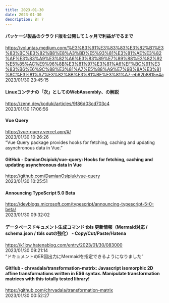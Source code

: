 ```yaml
---
title: 2023-01-30
date: 2023-01-30
description: B! 7
---
```


#### パッケージ製品のクラウド版を公開して１ヶ月で利益がでるまで
https://voluntas.medium.com/%E3%83%91%E3%83%83%E3%82%B1%E3%83%BC%E3%82%B8%E8%A3%BD%E5%93%81%E3%81%AE%E3%82%AF%E3%83%A9%E3%82%A6%E3%83%89%E7%89%88%E3%82%92%E5%85%AC%E9%96%8B%E3%81%97%E3%81%A6%EF%BC%91%E3%83%B6%E6%9C%88%E3%81%A7%E5%88%A9%E7%9B%8A%E3%81%8C%E3%81%A7%E3%82%8B%E3%81%BE%E3%81%A7-eb62b8815e4a<br>
2023/01/30 23:45:15<br>


#### Linuxコンテナの「次」としてのWebAssembly、の解説
https://zenn.dev/koduki/articles/9f86d03cd703c4<br>
2023/01/30 17:06:56<br>


#### Vue Query
https://vue-query.vercel.app/#/<br>
2023/01/30 10:26:26<br>
“Vue Query package provides hooks for fetching, caching and updating asynchronous data in Vue.”


#### GitHub - DamianOsipiuk/vue-query: Hooks for fetching, caching and updating asynchronous data in Vue
https://github.com/DamianOsipiuk/vue-query<br>
2023/01/30 10:25:51<br>


#### Announcing TypeScript 5.0 Beta
https://devblogs.microsoft.com/typescript/announcing-typescript-5-0-beta/<br>
2023/01/30 09:32:02<br>


#### データベースドキュメント生成コマンド tbls 更新情報（Mermaid対応 / schema.json / tbls outの強化） - Copy/Cut/Paste/Hatena
https://k1low.hatenablog.com/entry/2023/01/30/083000<br>
2023/01/30 09:21:14<br>
“ドキュメントのER図出力にMermaidを指定できるようになりました”


#### GitHub - chrvadala/transformation-matrix: Javascript isomorphic 2D affine transformations written in ES6 syntax. Manipulate transformation matrices with this totally tested library!
https://github.com/chrvadala/transformation-matrix<br>
2023/01/30 00:52:27<br>


